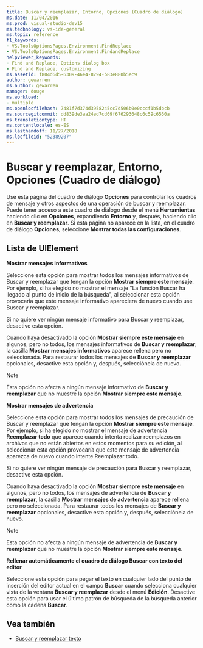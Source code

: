 ```yaml
---
title: Buscar y reemplazar, Entorno, Opciones (Cuadro de diálogo)
ms.date: 11/04/2016
ms.prod: visual-studio-dev15
ms.technology: vs-ide-general
ms.topic: reference
f1_keywords:
- VS.ToolsOptionsPages.Environment.FindReplace
- VS.ToolsOptionsPages.Environment.FindandReplace
helpviewer_keywords:
- Find and Replace, Options dialog box
- Find and Replace, customizing
ms.assetid: f804d6d5-6309-46e4-8294-b83e880b5ec9
author: gewarren
ms.author: gewarren
manager: douge
ms.workload:
- multiple
ms.openlocfilehash: 7481f7d374d3958245cc7d506b0e0cccf1b5dbcb
ms.sourcegitcommit: dd839de3aa24ed7cd69f676293648c6c59c6560a
ms.translationtype: HT
ms.contentlocale: es-ES
ms.lasthandoff: 11/27/2018
ms.locfileid: "52389207"
---
```

# <a name="find-and-replace-environment-options-dialog-box"></a>Buscar y reemplazar, Entorno, Opciones (Cuadro de diálogo)

Use esta página del cuadro de diálogo **Opciones** para controlar los cuadros de mensaje y otros aspectos de una operación de buscar y reemplazar. Puede tener acceso a este cuadro de diálogo desde el menú **Herramientas** haciendo clic en **Opciones**, expandiendo **Entorno** y, después, haciendo clic en **Buscar y reemplazar**. Si esta página no aparece en la lista, en el cuadro de diálogo **Opciones**, seleccione **Mostrar todas las configuraciones**.

## <a name="uielement-list"></a>Lista de UIElement

**Mostrar mensajes informativos**

Seleccione esta opción para mostrar todos los mensajes informativos de Buscar y reemplazar que tengan la opción **Mostrar siempre este mensaje**. Por ejemplo, si ha elegido no mostrar el mensaje "La función Buscar ha llegado al punto de inicio de la búsqueda", al seleccionar esta opción provocaría que este mensaje informativo apareciera de nuevo cuando use Buscar y reemplazar.

Si no quiere ver ningún mensaje informativo para Buscar y reemplazar, desactive esta opción.

Cuando haya desactivado la opción **Mostrar siempre este mensaje** en algunos, pero no todos, los mensajes informativos de **Buscar y reemplazar**, la casilla **Mostrar mensajes informativos** aparece rellena pero no seleccionada. Para restaurar todos los mensajes de **Buscar y reemplazar** opcionales, desactive esta opción y, después, selecciónela de nuevo.

> [!NOTE]
> Esta opción no afecta a ningún mensaje informativo de **Buscar y reemplazar** que no muestre la opción **Mostrar siempre este mensaje**.

**Mostrar mensajes de advertencia**

Seleccione esta opción para mostrar todos los mensajes de precaución de Buscar y reemplazar que tengan la opción **Mostrar siempre este mensaje**. Por ejemplo, si ha elegido no mostrar el mensaje de advertencia **Reemplazar todo** que aparece cuando intenta realizar reemplazos en archivos que no están abiertos en estos momentos para su edición, al seleccionar esta opción provocaría que este mensaje de advertencia aparezca de nuevo cuando intente Reemplazar todo.

Si no quiere ver ningún mensaje de precaución para Buscar y reemplazar, desactive esta opción.

Cuando haya desactivado la opción **Mostrar siempre este mensaje** en algunos, pero no todos, los mensajes de advertencia de **Buscar y reemplazar**, la casilla **Mostrar mensajes de advertencia** aparece rellena pero no seleccionada. Para restaurar todos los mensajes de **Buscar y reemplazar** opcionales, desactive esta opción y, después, selecciónela de nuevo.

> [!NOTE]
> Esta opción no afecta a ningún mensaje de advertencia de **Buscar y reemplazar** que no muestre la opción **Mostrar siempre este mensaje**.

**Rellenar automáticamente el cuadro de diálogo Buscar con texto del editor**

Seleccione esta opción para pegar el texto en cualquier lado del punto de inserción del editor actual en el campo **Buscar** cuando selecciona cualquier vista de la ventana **Buscar y reemplazar** desde el menú **Edición**. Desactive esta opción para usar el último patrón de búsqueda de la búsqueda anterior como la cadena **Buscar**.

## <a name="see-also"></a>Vea también

- [Buscar y reemplazar texto](../../ide/finding-and-replacing-text.md)
